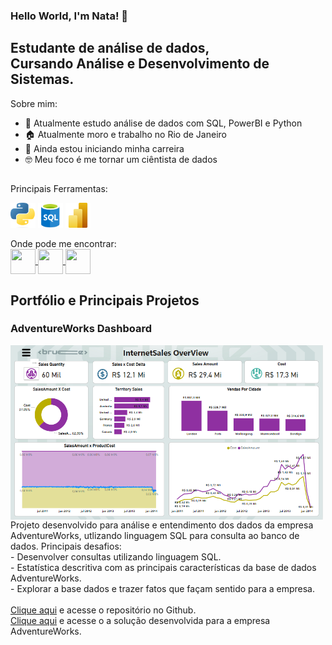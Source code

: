 ### Hello World, I'm Nata! 👋

## Estudante de análise de dados, <br> Cursando Análise e Desenvolvimento de Sistemas.

Sobre mim:

- 🔭 Atualmente estudo análise de dados com SQL, PowerBI e Python
- 🏠 Atualmente moro e trabalho no Rio de Janeiro
- 🌱 Ainda estou iniciando minha carreira
- 🤓 Meu foco é me tornar um ciêntista de dados

## 

Principais Ferramentas:

<div style="display: inline_block">
  <img align="center" alt="Python" height="40" width="40" src="https://github.com/BruceFonseca/ferramentas/blob/main/Python-logo-notext.svg.png?raw=true">
  <img align="center" alt="SQL" height="40" width="40" src="https://github.com/BruceFonseca/ferramentas/blob/main/logo.png?raw=true">
  <img align="center" alt="Power BI" height="40" width="40" src="https://github.com/BruceFonseca/ferramentas/blob/main/1200px-New_Power_BI_Logo.svg.png?raw=true">
</div>

<br>
Onde pode me encontrar:
<div style="display: inline_block"> 
  <a href="(https://www.youtube.com/@Nata_Ofc)" target="_blank">
    <img align="center" alt="" height="40" width="40" src="https://github.com/BruceFonseca/Portfolio/blob/main/social%20icons/youtube.png?raw=true">
  </a>
  <a href="(https://www.linkedin.com/in/nata-santos/)" target="_blank">
    <img align="center" alt="" height="40" width="40" src="https://github.com/BruceFonseca/Portfolio/blob/main/social%20icons/linkedin.png?raw=true">
  </a>
  <a href="https://www.instagram.com/natanael_ns/" target="_blank">
    <img align="center" alt="" height="40" width="40" src="https://github.com/BruceFonseca/Portfolio/blob/main/social%20icons/instagram.png?raw=true">
  </a>
</div>

##

## Portfólio e Principais Projetos

### AdventureWorks Dashboard

<img align="left" width="500" src="https://github.com/NatanaelSanto/AdventureWorksPortflio/blob/main/Imagens/Tela%20Principal.PNG?raw=true">
Projeto desenvolvido para análise e entendimento dos dados da empresa AdventureWorks, utlizando linguagem SQL para consulta ao banco de dados.
Principais desafios: <br>
- Desenvolver consultas utilizando linguagem SQL.<br>
- Estatística descritiva com as principais características da base de dados AdventureWorks.<br>
- Explorar a base dados e trazer fatos que façam sentido para a empresa.
<br>
<br>
<a href="https://github.com/NatanaelSanto/AdventureWorksPortflio/tree/main" target="_blank">Clique aqui</a> e acesse o repositório no Github.
<br>
<a href="https://app.powerbi.com/view?r=eyJrIjoiZGQzOGZiY2MtYjAxYy00MDQ2LTk2YTgtOGEyZTg3MDRlMDc4IiwidCI6ImVlN2FlYzQwLTg1NGUtNDVhYS1hOTc5LTAyMDViNGU3MjcyYSJ9">Clique aqui</a> e acesse o a solução desenvolvida para a empresa AdventureWorks.
